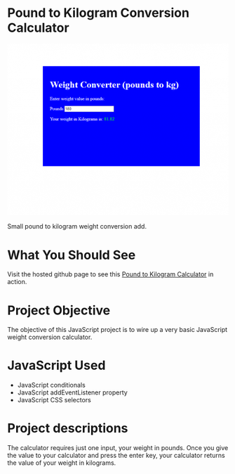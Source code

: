 # Pound to Kilogram Conversion Calculator 

![This image shows Pound to kilogram conversion calculator](preview/javascript-pound-to-kilogram-calculator-768x595.png)

Small pound to kilogram weight conversion add.

# What You Should See
Visit the hosted github page to see this [Pound to Kilogram Calculator](https://romeojeremiah.github.io/weight-converter/) in action.

# Project Objective
The objective of this JavaScript project is to wire up a very basic JavaScript weight conversion calculator.

# JavaScript Used
* JavaScript conditionals
* JavaScript addEventListener property
* JavaScript CSS selectors

# Project descriptions
The calculator requires just one input, your weight in pounds. Once you give the value to your calculator and press the enter key, your calculator returns the value of your weight in kilograms. 
